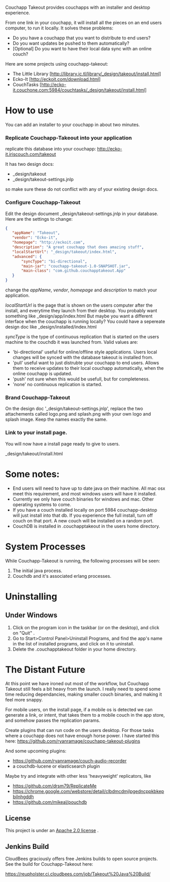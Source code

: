 Couchapp Takeout provides couchapps with an installer and desktop experience. 

From one link in your couchapp, it will install all the pieces on an end users computer, to run it locally. It solves these problems:

* Do you have a couchapp that you want to distribute to end users?
* Do you want updates be pushed to them automatically?
* [Optional] Do you want to have their local data sync with an online couch?

Here are some projects using couchapp-takeout:

* The Little Library [http://library.ic.tl/library/_design/takeout/install.html]
* Ecko-It [http://eckoit.com/download.html]
* CouchTasks [http://ecko-it.couchone.com:5984/couchtasks/_design/takeout/install.html]



# How to use

You can add an installer to your couchapp in about two minutes.

### Replicate Couchapp-Takeout into your application

replicate this database into your couchapp:
http://ecko-it.iriscouch.com/takeout

It has two design docs: 

* _design/takeout
* _design/takeout-settings.jnlp

so make sure these do not conflict with any of your existing design docs.

### Configure Couchapp-Takeout 

Edit the design document _design/takeout-settings.jnlp in your database. Here are the settings to change:

```json
{
   "appName": "Takeout",
   "vendor": "Ecko-it",
   "homepage": "http://eckoit.com",
   "description": "A great couchapp that does amazing stuff",
   "localStartUrl": "_design/takeout/index.html",
   "advanced": {
       "syncType": "bi-directional",
       "main-jar": "couchapp-takeout-1.0-SNAPSHOT.jar",
       "main-class": "com.github.couchapptakeout.App"
   }
}
```

change the *appName*, *vendor*, *homepage* and *description* to match your application.

*localStartUrl* is the page that is shown on the users computer after the install, and everytime they launch from their desktop.
You probably want something like _design/app/index.html   But maybe you want a different interface when the couchapp is running locally? 
You could have a sepereate design doc like _design/installed/index.html

*syncType* is the type of continuous replication that is started on the users machine to the couchdb it was launched from. Valid values are:

* 'bi-directional' useful for online/offline style applications. Users local changes will be synced with the database takeout is installed from.
* 'pull' useful want to just distrubte your couchapp to end users. Allows them to receive updates to their local couchapp automatically, when the online couchapp is updated.
* 'push' not sure when this would be usefull, but for completeness.
* 'none' no continuous replication is started.

### Brand Couchapp-Takeout 

On the design doc '_design/takeout-settings.jnlp', replace the two attachements called logo.png and splash.png with your own logo and splash image. 
Keep the names exactly the same.


### Link to your install page. 

You will now have a install page ready to give to users. 

_design/takeout/install.html





# Some notes:

* End users will need to have up to date java on their machine. All mac osx meet this requirement, and most windows users will have it installed.
* Currently we only have couch binaries for windows and mac. Other operating systems to come.
* If you have a couch installed locally on port 5984 couchapp-desktop will just install into that db. If you experience the full install, turn off couch on that port. A new couch will be installed on a random port.
* CouchDB is installed in .couchapptakeout in the users home directory.


# System Processes

While Couchapp-Takeout is running, the following processes will be seen:

1. The initial java process. 
2. Couchdb and it's associated erlang processes. 

# Uninstalling

## Under Windows

1. Click on the program icon in the taskbar (or on the desktop), and click on "Quit" .
2. Go to Start>Control Panel>Uninstall Programs, and find the app's name in the list of installed programs, and click on it to uninstall.
3. Delete the .couchapptakeout folder in your home directory.



# The Distant Future 

At this point we have ironed out most of the workflow, but Couchapp Takeout still feels a bit heavy from the launch. I really need to spend some time reducing dependancies, making smaller couch binaries, and making it feel more snappy. 

For mobile users, on the install page, if a mobile os is detected we can generate a link, or intent, that takes them to a mobile couch in the app store, and somehow passes the replication params.

Create plugins that can run code on the users desktop. For those tasks where a couchapp does not have enough horse power. I have started this here:
https://github.com/ryanramage/couchapp-takeout-plugins

And some upcoming plugins:
* https://github.com/ryanramage/couch-audio-recorder
* a couchdb-lucene or elasticsearch plugin 

Maybe try and integrate with other less 'heavyweight' replicators, like

* https://github.com/drsm79/ReplicateMe
* https://chrome.google.com/webstore/detail/clbdmcdmjlpgedncppkbkepbilnhgddh
* https://github.com/mikeal/pouchdb

  


## License

This project is under an [Apache 2.0 license](https://github.com/ryanramage/couchapp-takeout/blob/master/LICENSE.txt) .


## Jenkins Build
CloudBees graciously offers free Jenkins builds to open source projects. See the build for Couchapp-Takeout here:

https://reupholster.ci.cloudbees.com/job/Takeout%20Java%20Build/




